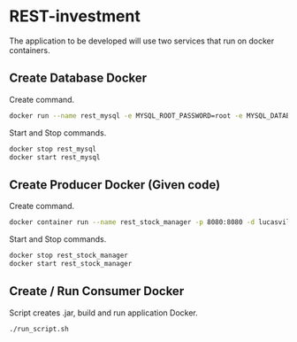 # REST-investment

The application to be developed will use two services that run on docker containers.

## Create Database Docker

Create command.

```sh
docker run --name rest_mysql -e MYSQL_ROOT_PASSWORD=root -e MYSQL_DATABASE=bootdb -p 3306:3306 -p 33060:33060 -d mysql:8
```

Start and Stop commands.

```sh
docker stop rest_mysql
docker start rest_mysql
```

## Create Producer Docker (Given code)

Create command.

```sh
docker container run --name rest_stock_manager -p 8080:8080 -d lucasvilela/stock-manager
```

Start and Stop commands.

```sh
docker stop rest_stock_manager
docker start rest_stock_manager
```

## Create / Run Consumer Docker

Script creates .jar, build and run application Docker.
```sh
./run_script.sh
```

